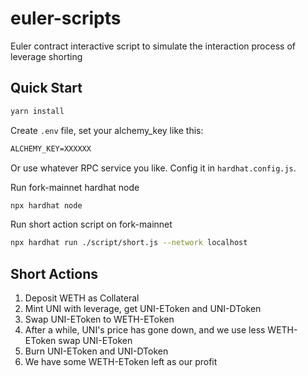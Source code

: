 # euler-scripts

Euler contract interactive script to simulate the interaction process of leverage shorting

## Quick Start

```sh
yarn install
```

Create `.env` file, set your alchemy_key like this:

```txt
ALCHEMY_KEY=XXXXXX
```

Or use whatever RPC service you like. Config it in `hardhat.config.js`.

Run fork-mainnet hardhat node

```sh
npx hardhat node
```

Run short action script on fork-mainnet

```sh
npx hardhat run ./script/short.js --network localhost
```

## Short Actions

1. Deposit WETH as Collateral
2. Mint UNI with leverage, get UNI-EToken and UNI-DToken
3. Swap UNI-EToken to WETH-EToken
4. After a while, UNI's price has gone down, and we use less WETH-EToken swap UNI-EToken
5. Burn UNI-EToken and UNI-DToken
6. We have some WETH-EToken left as our profit
